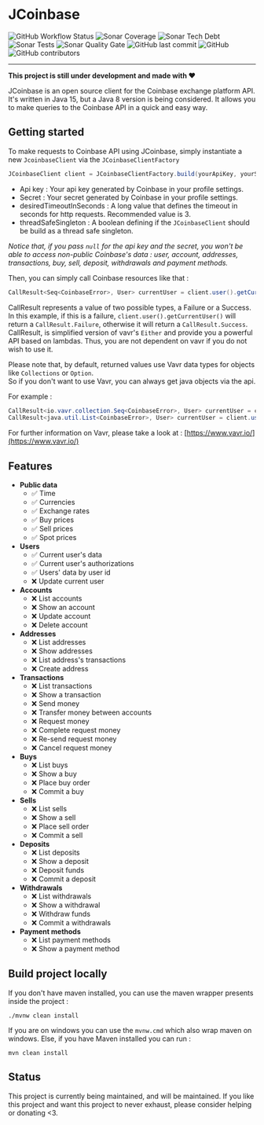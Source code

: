 # JCoinbase

![GitHub Workflow Status](https://img.shields.io/github/workflow/status/Bad-Pop/JCoinbase/JCoinbase%20CI?style=plastic)
![Sonar Coverage](https://img.shields.io/sonar/coverage/JCoinbase?server=https%3A%2F%2Fsonarcloud.io)
![Sonar Tech Debt](https://img.shields.io/sonar/tech_debt/JCoinbase?server=https%3A%2F%2Fsonarcloud.io)
![Sonar Tests](https://img.shields.io/sonar/tests/JCoinbase?compact_message&failed_label=failed&passed_label=passed&server=https%3A%2F%2Fsonarcloud.io&skipped_label=skipped)
![Sonar Quality Gate](https://img.shields.io/sonar/quality_gate/JCoinbase?server=https%3A%2F%2Fsonarcloud.Io)
![GitHub last commit](https://img.shields.io/github/last-commit/Bad-Pop/JCoinbase)
![GitHub](https://img.shields.io/github/license/Bad-Pop/JCoinbase)
![GitHub contributors](https://img.shields.io/github/contributors/Bad-Pop/JCoinbase)
___

**This project is still under development and made with :heart:**

JCoinbase is an open source client for the Coinbase exchange platform API. It's written in Java 15, but a Java 8 version is being considered. It allows you to make queries to the Coinbase API in a quick and easy way.


## Getting started

To make requests to Coinbase API using JCoinbase, simply instantiate a new `JcoinbaseClient` via the `JCoinbaseClientFactory`

```java  
JCoinbaseClient client = JCoinbaseClientFactory.build(yourApiKey, yourSecret, desiredTimoutInSecond, threadSafeSingleton);  
```

- Api key : Your api key generated by Coinbase in your profile settings.
- Secret : Your secret generated by Coinbase in your profile settings.
- desiredTimeoutInSeconds : A long value that defines the timeout in seconds for http requests. Recommended value is 3.
- threadSafeSingleton : A boolean defining if the `JCoinbaseClient` should be build as a thread safe singleton.

_Notice that, if you pass `null` for the api key and the secret, you won't be able to access non-public Coinbase's data :  user, account, addresses, transactions, buy, sell, deposit, withdrawals and payment methods._

Then, you can simply call Coinbase resources like that :

```java
CallResult<Seq<CoinbaseError>, User> currentUser = client.user().getCurrentUser();  
```

CallResult represents a value of two possible types, a Failure or a Success.
In this example, if this is a failure, `client.user().getCurrentUser()` will return a `CallResult.Failure`,
otherwise it will return a `CallResult.Success`. CallResult, is simplified version of vavr's `Either` and provide you a powerful API based on lambdas.
Thus, you are not dependent on vavr if you do not wish to use it.

Please note that, by default, returned values use Vavr data types for objects like `Collections` or `Option`.  
So if you don't want to use Vavr, you can always get java objects via the api.

For example :

```java
CallResult<io.vavr.collection.Seq<CoinbaseError>, User> currentUser = client.user().getCurrentUser();
CallResult<java.util.List<CoinbaseError>, User> currentUser = client.user().getCurrentUserAsJava();
```  

For further information on Vavr, please take a look at : [https://www.vavr.io/](https://www.vavr.io/)


## Features

- **Public data**
  - :white_check_mark: Time
  - :white_check_mark: Currencies
  - :white_check_mark: Exchange rates
  - :white_check_mark: Buy prices
  - :white_check_mark: Sell prices
  - :white_check_mark: Spot prices
- **Users**
  - :white_check_mark: Current user's data
  - :white_check_mark: Current user's authorizations
  - :white_check_mark: Users' data by user id
  - :x: Update current user
- **Accounts**
  - :x: List accounts
  - :x: Show an account
  - :x: Update account
  - :x: Delete account
- **Addresses**
  - :x: List addresses
  - :x: Show addresses
  - :x: List address's transactions
  - :x: Create address
- **Transactions**
  - :x: List transactions
  - :x: Show a transaction
  - :x: Send money
  - :x: Transfer money between accounts
  - :x: Request money
  - :x: Complete request money
  - :x: Re-send request money
  - :x: Cancel request money
- **Buys**
  - :x: List buys
  - :x: Show a buy
  - :x: Place buy order
  - :x: Commit a buy
- **Sells**
  - :x: List sells
  - :x: Show a sell
  - :x: Place sell order
  - :x: Commit a sell
- **Deposits**
  - :x: List deposits
  - :x: Show a deposit
  - :x: Deposit funds
  - :x: Commit a deposit
- **Withdrawals**
  - :x: List withdrawals
  - :x: Show a withdrawal
  - :x: Withdraw funds
  - :x: Commit a withdrawals
- **Payment methods**
  - :x: List payment methods
  - :x: Show a payment method


## Build project locally
If you don't have maven installed, you can use the maven wrapper presents inside the project :
```shell
./mvnw clean install
```
If you are on windows you can use the `mvnw.cmd` which also wrap maven on windows.
Else, if you have Maven installed you can run :
```shell
mvn clean install
```


## Status
This project is currently being maintained, and will be maintained. If you like this project and want this project to never exhaust, please consider helping or donating <3.